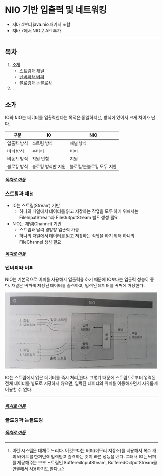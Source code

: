 NIO 기반 입출력 및 네트워킹
=====
* 자바 4부터 java.nio 패키지 포함
* 자바 7에서 NIO.2 API 추가
- - -
## 목차
1. [소개](#소개)
	* [스트림과 채널](#스트림과-채널)
	* [넌버퍼와 버퍼](#넌버퍼와-버퍼)
	* [블로킹과 논블로킹](#블로킹과-논블로킹)
2. .

## 소개
IO와 NIO는 데이터를 입출력한다는 목적은 동일하지만, 방식에 있어서 크게 차이가 난다.

| 구분 | IO | NIO |
| -- | -- | -- |
| 입출력 방식 | 스트림 방식 | 채널 방식 |
| 버퍼 방식 | 논버퍼 | 버퍼 |
| 비동기 방식 | 지원 안함 | 지원 |
| 블로킹 방식 | 블로킹 방식만 지원 | 블로킹/논블로킹 모두 지원 |

##### [목차로 이동](#목차)

### 스트림과 채널
* IO는 스트림(Stream) 기반
	* 하나의 파일에서 데이터를 읽고 저장하는 작업을 모두 하기 위해서는 FileInputStream과 FileOutputStream 별도 생성 필요
* NIO는 채널(Channel) 기반
	* 스트림과 달리 양방향 입출력 가능
	* 하나의 파일에서 데이터를 읽고 저장하는 작업을 하기 위해 하나의 FileChannel 생성 필요

##### [목차로 이동](#목차)

### 넌버퍼와 버퍼
NIO는 기본적으로 버퍼를 사용해서 입출력을 하기 때문에 IO보다는 입출력 성능이 좋다. 채널은 버퍼에 저장된 데이터를 출력하고, 입력된 데이터를 버퍼에 저장한다.

<img src="../img/nio_01.jpg" width="500" height="250"></br>

IO는 스트림에서 읽은 데이터를 즉시 처리[^note01]한다. 그렇기 때문에 스트림으로부터 입력된 전체 데이터를 별도로 저장하지 않으면, 입력된 데이터의 위치를 이동해가면서 자유롭게 이용할 수 없다.

- - -
[^note01]: 이런 시스템은 대체로 느리다. 이것보다는 버퍼(메모리 저장소)를 사용해서 복수 개의 바이트를 한꺼번에 입력받고 출력하는 것이 빠른 성능을 낸다. 그래서 IO는 버퍼를 제공해주는 보조 스트림인 BufferedInputStream, BufferedOutputStream을 연결해서 사용하기도 한다.

##### [목차로 이동](#목차)

### 블로킹과 논블로킹


##### [목차로 이동](#목차)
